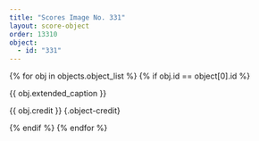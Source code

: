 ```yaml
---
title: "Scores Image No. 331"
layout: score-object
order: 13310
object:
  - id: "331"
---
```


{% for obj in objects.object_list %}
{% if obj.id == object[0].id %}

{{ obj.extended_caption }}

{{ obj.credit }} {.object-credit}

{% endif %}
{% endfor %}
